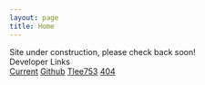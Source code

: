 ```yaml
---
layout: page
title: Home
---
```


<div class="card bg-light text-center my-2">
<div class="card-body">
Site under construction, please check back soon!
</div>
</div>

<div class="card bg-light text-center my-2">
<div class="card-header text-center">
Developer Links
</div>
<div class="card-body">
    <a type="button" class="btn btn-primary" href="http://www.goddardsoccer.com">Current</a>
    <a type="button" class="btn btn-success" href="https://github.com/goddard-soccer/goddard-soccer.github.io">Github</a>
    <a type="button" class="btn btn-secondary" href="https://github.com/tlee753/tlee753.github.io">Tlee753</a>
    <a type="button" class="btn btn-danger" href="/demo">404</a>
</div>
</div>
